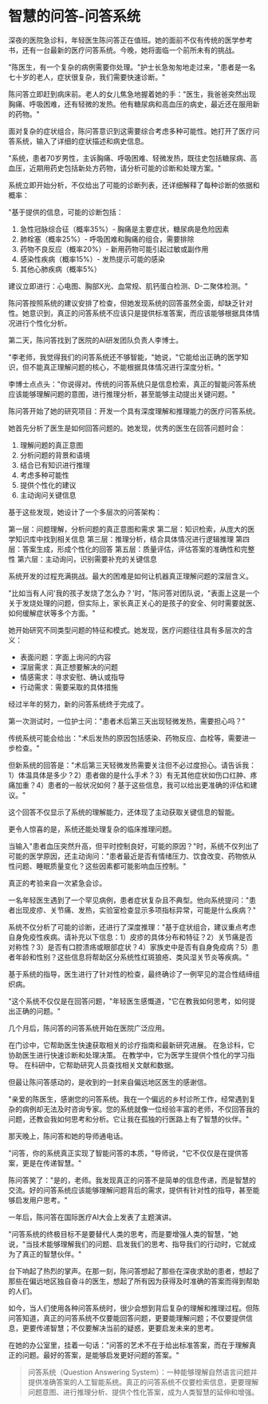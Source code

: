 # 智慧的问答-问答系统

深夜的医院急诊科，年轻医生陈问答正在值班。她的面前不仅有传统的医学参考书，还有一台最新的医疗问答系统。今晚，她将面临一个前所未有的挑战。

"陈医生，有一个复杂的病例需要你处理。"护士长急匆匆地走过来，"患者是一名七十岁的老人，症状很复杂，我们需要快速诊断。"

陈问答立即赶到病床前。老人的女儿焦急地握着她的手："医生，我爸爸突然出现胸痛、呼吸困难，还有轻微的发热。他有糖尿病和高血压的病史，最近还在服用新的药物。"

面对复杂的症状组合，陈问答意识到这需要综合考虑多种可能性。她打开了医疗问答系统，输入了详细的症状描述和病史信息。

"系统，患者70岁男性，主诉胸痛、呼吸困难、轻微发热，既往史包括糖尿病、高血压，近期用药史包括新处方药物，请分析可能的诊断和处理方案。"

系统立即开始分析，不仅给出了可能的诊断列表，还详细解释了每种诊断的依据和概率：

"基于提供的信息，可能的诊断包括：
1. 急性冠脉综合征（概率35%）- 胸痛是主要症状，糖尿病是危险因素
2. 肺栓塞（概率25%）- 呼吸困难和胸痛的组合，需要排除
3. 药物不良反应（概率20%）- 新用药物可能引起过敏或副作用
4. 感染性疾病（概率15%）- 发热提示可能的感染
5. 其他心肺疾病（概率5%）

建议立即进行：心电图、胸部X光、血常规、肌钙蛋白检测、D-二聚体检测。"

陈问答按照系统的建议安排了检查，但她发现系统的回答虽然全面，却缺乏针对性。她意识到，真正的问答系统不应该只是提供标准答案，而应该能够根据具体情况进行个性化分析。

第二天，陈问答找到了医院的AI研发团队负责人李博士。

"李老师，我觉得我们的问答系统还不够智能，"她说，"它能给出正确的医学知识，但不能真正理解问题的核心，不能根据具体情况进行深度分析。"

李博士点点头："你说得对。传统的问答系统只是信息检索，真正的智能问答系统应该能够理解问题的意图，进行推理分析，甚至能够主动提出关键问题。"

陈问答开始了她的研究项目：开发一个具有深度理解和推理能力的医疗问答系统。

她首先分析了医生是如何回答问题的。她发现，优秀的医生在回答问题时会：

1. 理解问题的真正意图
2. 分析问题的背景和语境
3. 结合已有知识进行推理
4. 考虑多种可能性
5. 提供个性化的建议
6. 主动询问关键信息

基于这些发现，她设计了一个多层次的问答架构：

第一层：问题理解，分析问题的真正意图和需求
第二层：知识检索，从庞大的医学知识库中找到相关信息
第三层：推理分析，结合具体情况进行逻辑推理
第四层：答案生成，形成个性化的回答
第五层：质量评估，评估答案的准确性和完整性
第六层：主动询问，识别需要补充的关键信息

系统开发的过程充满挑战。最大的困难是如何让机器真正理解问题的深层含义。

"比如当有人问'我的孩子发烧了怎么办？'时，"陈问答对团队说，"表面上这是一个关于发烧处理的问题，但实际上，家长真正关心的是孩子的安全、何时需要就医、如何缓解症状等多个方面。"

她开始研究不同类型问题的特征和模式。她发现，医疗问题往往具有多层次的含义：

- 表面问题：字面上询问的内容
- 深层需求：真正想要解决的问题
- 情感需求：寻求安慰、确认或指导
- 行动需求：需要采取的具体措施

经过半年的努力，新的问答系统终于完成了。

第一次测试时，一位护士问："患者术后第三天出现轻微发热，需要担心吗？"

传统系统可能会给出："术后发热的原因包括感染、药物反应、血栓等，需要进一步检查。"

但新系统的回答是："术后第三天轻微发热需要关注但不必过度担心。请告诉我：1）体温具体是多少？2）患者做的是什么手术？3）有无其他症状如伤口红肿、疼痛加重？4）患者的一般状况如何？基于这些信息，我可以给出更准确的评估和建议。"

这个回答不仅显示了系统的理解能力，还体现了主动获取关键信息的智能。

更令人惊喜的是，系统还能处理复杂的临床推理问题。

当输入"患者血压突然升高，但平时控制良好，可能的原因？"时，系统不仅列出了可能的医学原因，还主动询问："患者最近是否有情绪压力、饮食改变、药物依从性问题、睡眠质量变化？这些因素都可能影响血压控制。"

真正的考验来自一次紧急会诊。

一名年轻医生遇到了一个罕见病例，患者症状复杂且不典型。他向系统提问："患者出现皮疹、关节痛、发热，实验室检查显示多项指标异常，可能是什么疾病？"

系统不仅分析了可能的诊断，还进行了深度推理："基于症状组合，建议重点考虑自身免疫性疾病。请补充以下信息：1）皮疹的具体分布和特征？2）关节痛是否对称性？3）是否有口腔溃疡或眼部症状？4）家族史中是否有自身免疫病？5）患者年龄和性别？这些信息将帮助区分系统性红斑狼疮、类风湿关节炎等疾病。"

基于系统的指导，医生进行了针对性的检查，最终确诊了一例罕见的混合性结缔组织病。

"这个系统不仅仅是在回答问题，"年轻医生感慨道，"它在教我如何思考，如何提出正确的问题。"

几个月后，陈问答的问答系统开始在医院广泛应用。

在门诊中，它帮助医生快速获取相关的诊疗指南和最新研究进展。
在急诊科，它协助医生进行快速诊断和处理决策。
在教学中，它为医学生提供个性化的学习指导。
在科研中，它帮助研究人员查找相关文献和数据。

但最让陈问答感动的，是收到的一封来自偏远地区医生的感谢信。

"亲爱的陈医生，感谢您的问答系统。我在一个偏远的乡村诊所工作，经常遇到复杂的病例却无法及时咨询专家。您的系统就像一位经验丰富的老师，不仅回答我的问题，还教会我如何思考和分析。它让我在孤独的行医路上有了智慧的伙伴。"

那天晚上，陈问答和她的导师通电话。

"问答，你的系统真正实现了智能问答的本质，"导师说，"它不仅仅是在提供答案，更是在传递智慧。"

陈问答笑了："是的，老师。我发现真正的问答不是简单的信息传递，而是智慧的交流。好的问答系统应该能够理解问题背后的需求，提供有针对性的指导，甚至能够启发用户思考。"

一年后，陈问答在国际医疗AI大会上发表了主题演讲。

"问答系统的终极目标不是要替代人类的思考，而是要增强人类的智慧，"她说，"当技术能够理解我们的问题、启发我们的思考、指导我们的行动时，它就成为了真正的智慧伙伴。"

台下响起了热烈的掌声。在那一刻，陈问答想起了那些在深夜求助的患者，想起了那些在偏远地区独自奋斗的医生，想起了所有因为获得及时准确的答案而得到帮助的人们。

如今，当人们使用各种问答系统时，很少会想到背后复杂的理解和推理过程。但陈问答知道，真正的问答系统不仅要能回答问题，更要能理解问题；不仅要提供信息，更要传递智慧；不仅要解决当前的疑惑，更要启发未来的思考。

在她的办公室里，挂着一句话："问答的艺术不在于给出标准答案，而在于理解真正的问题。最好的答案，是能够启发更好问题的答案。"

> 问答系统（Question Answering System）：一种能够理解自然语言问题并提供准确答案的人工智能系统。真正的问答系统不仅要检索信息，更要理解问题意图、进行推理分析、提供个性化答案，成为人类智慧的延伸和增强。 